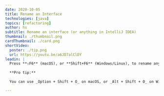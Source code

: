 ```yaml
---
date: 2020-10-05
title: Rename an Interface
technologies: [java]
topics: [refactoring]
author: hs
subtitle: Rename an interface (or anything in IntelliJ IDEA)
thumbnail: ./thumbnail.png
cardThumbnail: ./card.png
shortVideo:
  poster: ./tip.png
  url: https://youtu.be/a6JD7alClDY
leadin: |
  Press **⇧F6** (macOS), or **Shift+F6** (Windows/Linux), to rename anything in IntelliJ IDEA, including interfaces. Everything that uses that interface will also be renamed.
  
  **Pro tip:**
  
  You can use _Option + Shift + O_ on macOS, or _Alt + Shift + O_ on Windows/Linux, to expand the inlay hints to also consider Comments and Text.

---
```


